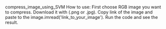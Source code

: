 compress_image_using_SVM
How to use:
First choose RGB image you want to compress.
Download it with (.png or .jpg).
Copy link of the image and paste to the image.imread('link_to_your_image').
Run the code and see the result.
